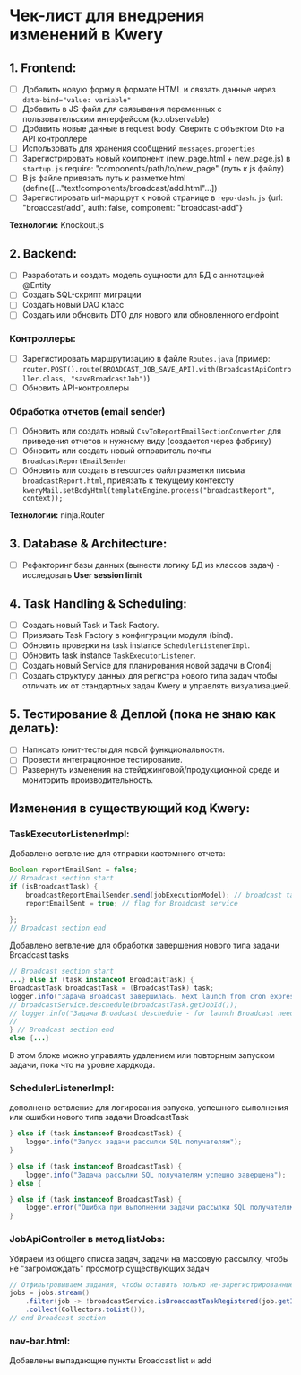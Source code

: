 # Чек-лист для внедрения изменений в Kwery

## 1. Frontend:

- [ ] Добавить новую форму в формате HTML и связать данные через `data-bind="value: variable"`
- [ ] Добавить в JS-файл для связывания переменных с пользовательским интерфейсом (ko.observable)
- [ ] Добавить новые данные в request body. Сверить с объектом Dto на API контроллере
- [ ] Использовать для хранения сообщений `messages.properties`
- [ ] Зарегистрировать новый компонент (new_page.html + new_page.js) в `startup.js` require: "components/path/to/new_page" (путь к js файлу)
- [ ] В js файле привязать путь к разметке html (define([..."text!components/broadcast/add.html"...])
- [ ] Зарегистировать url-маршрут к новой странице в `repo-dash.js` {url: "broadcast/add", auth: false, component: "broadcast-add"}

**Технологии:** Knockout.js

## 2. Backend:

- [ ] Разработать и создать модель сущности для БД с аннотацией @Entity
- [ ] Создать SQL-скрипт миграции
- [ ] Создать новый DAO класс
- [ ] Создать или обновить DTO для нового или обновленного endpoint

### Контроллеры:

- [ ] Зарегистировать маршрутизацию в файле `Routes.java` (пример: `router.POST().route(BROADCAST_JOB_SAVE_API).with(BroadcastApiController.class, "saveBroadcastJob")`)
- [ ] Обновить API-контроллеры

### Обработка отчетов (email sender)

- [ ] Обновить или создать новый `CsvToReportEmailSectionConverter` для приведения отчетов к нужному виду (создается через фабрику)
- [ ] Обновить или создать новый отправитель почты `BroadcastReportEmailSender`
- [ ] Обновить или создать в resources файл разметки письма `broadcastReport.html`, привязать к текущему контексту `kweryMail.setBodyHtml(templateEngine.process("broadcastReport", context));`

**Технологии:** ninja.Router

## 3. Database & Architecture:

- [ ] Рефакторинг базы данных (вынести логику БД из классов задач) - исследовать **User session limit**

## 4. Task Handling & Scheduling:

- [ ] Создать новый Task и Task Factory.
- [ ] Привязать Task Factory в конфигурации модуля (bind).
- [ ] Обновить проверки на task instance `SchedulerListenerImpl`.
- [ ] Обновить task instance `TaskExecutorListener`.
- [ ] Создать новый Service для планирования новой задачи в Cron4j
- [ ] Создать структуру данных для регистра нового типа задач чтобы отличать их от стандартных задач Kwery и управлять визуализацией.

## 5. Тестирование & Деплой (пока не знаю как делать):

- [ ] Написать юнит-тесты для новой функциональности.
- [ ] Провести интеграционное тестирование.
- [ ] Развернуть изменения на стейджинговой/продукционной среде и мониторить производительность.

## Изменения в существующий код Kwery:

### **TaskExecutorListenerImpl**:

Добавлено ветвление для отправки кастомного отчета:
```java
Boolean reportEmailSent = false;
// Broadcast section start
if (isBroadcastTask) {
    broadcastReportEmailSender.send(jobExecutionModel); // broadcast task always has email
    reportEmailSent = true; // flag for Broadcast service
    
};
// Broadcast section end
```

Добавлено ветвление для обработки завершения нового типа задачи Broadcast tasks
```java
// Broadcast section start
...} else if (task instanceof BroadcastTask) {
BroadcastTask broadcastTask = (BroadcastTask) task;
logger.info("Задача Broadcast завершилась. Next launch from cron expression");
// broadcastService.deschedule(broadcastTask.getJobId());
// logger.info("Задача Broadcast deschedule - for launch Broadcast needs recreate job");
//            
} // Broadcast section end
else {...}
```
В этом блоке можно управлять удалением или повторным запуском задачи, пока что на уровне хардкода.

### **SchedulerListenerImpl**:

дополнено ветвление для логирования запуска, успешного выполнения или ошибки нового типа задачи BroadcastTask
```java
} else if (task instanceof BroadcastTask) {
    logger.info("Запуск задачи рассылки SQL получателям");
}

} else if (task instanceof BroadcastTask) {
    logger.info("Задача рассылки SQL получателям успешно завершена");
} else {

} else if (task instanceof BroadcastTask) {
    logger.error("Ошибка при выполнении задачи рассылки SQL получателям", exception);
} 
```

### **JobApiController** в метод **listJobs**:

Убираем из общего списка задач, задачи на массовую рассылку, чтобы не "загромождать" просмотр существующих задач
```java
// Отфильтровываем задания, чтобы оставить только не-зарегистрированные Broadcast
jobs = jobs.stream()
    .filter(job -> !broadcastService.isBroadcastTaskRegistered(job.getId()))
    .collect(Collectors.toList());
// end Broadcast section
```

### **nav-bar.html**:

Добавлены выпадающие пункты Broadcast list и add

